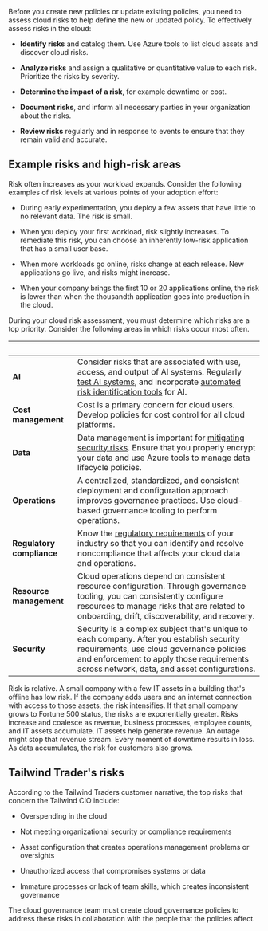 Before you create new policies or update existing policies, you need to assess cloud risks to help define the new or updated policy. To effectively assess risks in the cloud:

- **Identify risks** and catalog them. Use Azure tools to list cloud assets and discover cloud risks.

- **Analyze risks** and assign a qualitative or quantitative value to each risk. Prioritize the risks by severity.
- **Determine the impact of a risk**, for example downtime or cost.
- **Document risks**, and inform all necessary parties in your organization about the risks.
- **Review risks** regularly and in response to events to ensure that they remain valid and accurate.

## Example risks and high-risk areas

Risk often increases as your workload expands. Consider the following examples of risk levels at various points of your adoption effort:

- During early experimentation, you deploy a few assets that have little to no relevant data. The risk is small.

- When you deploy your first workload, risk slightly increases. To remediate this risk, you can choose an inherently low-risk application that has a small user base.
- When more workloads go online, risks change at each release. New applications go live, and risks might increase.
- When your company brings the first 10 or 20 applications online, the risk is lower than when the thousandth application goes into production in the cloud.

During your cloud risk assessment, you must determine which risks are a top priority. Consider the following areas in which risks occur most often.

| &nbsp; | &nbsp; |
|--|--|
|**AI**| Consider risks that are associated with use, access, and output of AI systems. Regularly [test AI systems](/azure/ai-services/openai/concepts/red-teaming), and incorporate [automated risk identification tools](https://github.com/Azure/PyRIT#python-risk-identification-tool-for-generative-ai-pyrit) for AI.|
| **Cost management** | Cost is a primary concern for cloud users. Develop policies for cost control for all cloud platforms. |
|**Data**|Data management is important for [mitigating security risks](/azure/defender-for-cloud/data-security-review-risks). Ensure that you properly encrypt your data and use Azure tools to manage data lifecycle policies.
| **Operations** | A centralized, standardized, and consistent deployment and configuration approach improves governance practices. Use cloud-based governance tooling to perform operations. |
|**Regulatory compliance**| Know the [regulatory requirements](/azure/compliance/) of your industry so that you can identify and resolve noncompliance that affects your cloud data and operations.|
| **Resource management** | Cloud operations depend on consistent resource configuration. Through governance tooling, you can consistently configure resources to manage risks that are related to onboarding, drift, discoverability, and recovery. |
| **Security** | Security is a complex subject that's unique to each company. After you establish security requirements, use cloud governance policies and enforcement to apply those requirements across network, data, and asset configurations.|

Risk is relative. A small company with a few IT assets in a building that's offline has low risk. If the company adds users and an internet connection with access to those assets, the risk intensifies. If that small company grows to Fortune 500 status, the risks are exponentially greater. Risks increase and coalesce as revenue, business processes, employee counts, and IT assets accumulate. IT assets help generate revenue. An outage might stop that revenue stream. Every moment of downtime results in loss. As data accumulates, the risk for customers also grows.

## Tailwind Trader's risks

According to the Tailwind Traders customer narrative, the top risks that concern the Tailwind CIO include:

- Overspending in the cloud

- Not meeting organizational security or compliance requirements
- Asset configuration that creates operations management problems or oversights
- Unauthorized access that compromises systems or data
- Immature processes or lack of team skills, which creates inconsistent governance

The cloud governance team must create cloud governance policies to address these risks in collaboration with the people that the policies affect.

